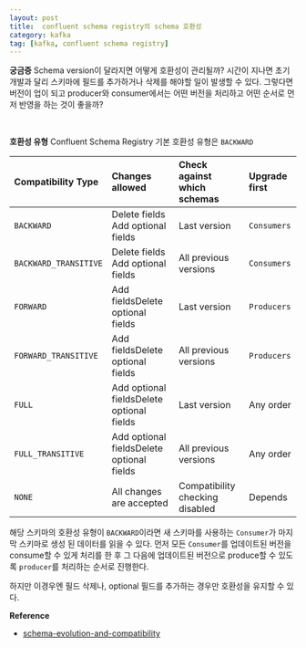 ```yaml
---
layout: post
title:  confluent schema registry의 schema 호환성
category: kafka
tag: [kafka, confluent schema registry]
---
```



**궁금증**
Schema version이 달라지면 어떻게 호환성이 관리될까? 시간이 지나면 초기 개발과 달리 스키마에 필드를 추가하거나 삭제를 해야할 일이 발생할 수 있다.
그렇다면 버전이 업이 되고 producer와 consumer에서는 어떤 버전을 처리하고 어떤 순서로 먼저 반영을 하는 것이 좋을까?

<br>

**호환성 유형**
Confluent Schema Registry 기본 호환성 유형은 `BACKWARD`

| Compatibility Type    | Changes allowed                           | Check against which schemas     | Upgrade first |
| :-------------------- | :---------------------------------------- | :------------------------------ | :------------ |
| `BACKWARD`            | Delete fields Add optional fields          | Last version                    | `Consumers`   |
| `BACKWARD_TRANSITIVE` | Delete fields Add optional fields          | All previous versions           | `Consumers`   |
| `FORWARD`             | Add fieldsDelete optional fields          | Last version                    | `Producers`   |
| `FORWARD_TRANSITIVE`  | Add fieldsDelete optional fields          | All previous versions           | `Producers`   |
| `FULL`                | Add optional fieldsDelete optional fields | Last version                    | Any order     |
| `FULL_TRANSITIVE`     | Add optional fieldsDelete optional fields | All previous versions           | Any order     |
| `NONE`                | All changes are accepted                  | Compatibility checking disabled | Depends       |


해당 스키마의 호환성 유형이 `BACKWARD`이라면 새 스키마를 사용하는 `Consumer`가 마지막 스키마로 생성 된 데이터를 읽을 수 있다.
먼저 모든 `Consumer`를 업데이트된 버전을 consume할 수 있게 처리를 한 후 그 다음에 업데이트된 버전으로 produce할 수 있도록 `producer`를 처리하는 순서로 진행한다.

하지만 이경우엔 필드 삭제나, optional 필드를 추가하는 경우만 호환성을 유지할 수 있다.

**Reference**
* [schema-evolution-and-compatibility](https://docs.confluent.io/current/schema-registry/avro.html#schema-evolution-and-compatibility)
